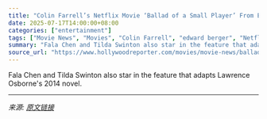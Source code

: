 ```yaml
---
title: "Colin Farrell’s Netflix Movie ‘Ballad of a Small Player’ From Edward Berger Gets Fall Release, First Look"
date: 2025-07-17T14:00:00+08:00
categories: ["entertainment"]
tags: ["Movie News", "Movies", "Colin Farrell", "edward berger", "Netflix", "Tilda Swinton"]
summary: "Fala Chen and Tilda Swinton also star in the feature that adapts Lawrence Osborne's 2014 novel."
source_url: "https://www.hollywoodreporter.com/movies/movie-news/ballad-of-a-small-player-colin-farrell-netflix-release-1236316085/"
---
```


Fala Chen and Tilda Swinton also star in the feature that adapts Lawrence Osborne's 2014 novel.

---

*来源: [原文链接](https://www.hollywoodreporter.com/movies/movie-news/ballad-of-a-small-player-colin-farrell-netflix-release-1236316085/)*
